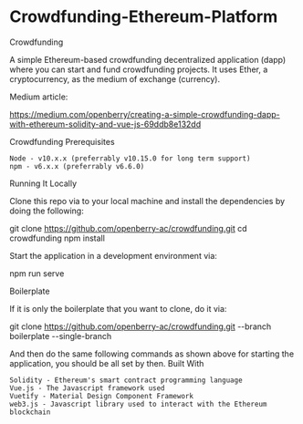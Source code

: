 # Crowdfunding-Ethereum-Platform
Crowdfunding

A simple Ethereum-based crowdfunding decentralized application (dapp) where you can start and fund crowdfunding projects. It uses Ether, a cryptocurrency, as the medium of exchange (currency).

Medium article:

https://medium.com/openberry/creating-a-simple-crowdfunding-dapp-with-ethereum-solidity-and-vue-js-69ddb8e132dd

Crowdfunding
Prerequisites

    Node - v10.x.x (preferrably v10.15.0 for long term support)
    npm - v6.x.x (preferrably v6.6.0)

Running It Locally

Clone this repo via to your local machine and install the dependencies by doing the following:

git clone https://github.com/openberry-ac/crowdfunding.git
cd crowdfunding
npm install

Start the application in a development environment via:

npm run serve

Boilerplate

If it is only the boilerplate that you want to clone, do it via:

git clone https://github.com/openberry-ac/crowdfunding.git --branch boilerplate --single-branch

And then do the same following commands as shown above for starting the application, you should be all set by then.
Built With

    Solidity - Ethereum's smart contract programming language
    Vue.js - The Javascript framework used
    Vuetify - Material Design Component Framework
    web3.js - Javascript library used to interact with the Ethereum blockchain
